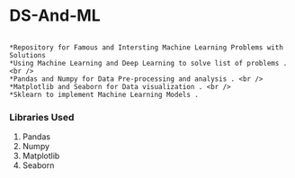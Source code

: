 # DS-And-ML

```
   
*Repository for Famous and Intersting Machine Learning Problems with Solutions
*Using Machine Learning and Deep Learning to solve list of problems .<br />
*Pandas and Numpy for Data Pre-processing and analysis . <br />
*Matplotlib and Seaborn for Data visualization . <br />
*Sklearn to implement Machine Learning Models . 
```

### Libraries Used
1) Pandas
2) Numpy
3) Matplotlib
4) Seaborn

